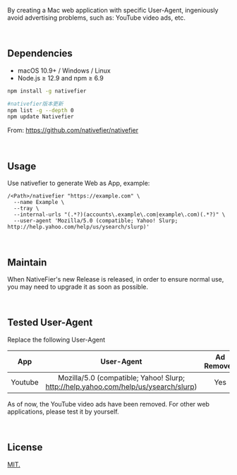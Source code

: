 

By creating a Mac web application with specific User-Agent, ingeniously avoid advertising problems, such as: YouTube video ads, etc.



<br>


## Dependencies

- macOS 10.9+ / Windows / Linux
- Node.js ≥ 12.9 and npm ≥ 6.9

```bash
npm install -g nativefier

#nativefier版本更新
npm list -g --depth 0
npm update Nativefier
```

From: https://github.com/nativefier/nativefier

<br>

## Usage

Use nativefier to generate Web as App, example:

```
/<Path>/nativefier "https://example.com" \
  --name Example \
  --tray \
  --internal-urls "(.*?)(accounts\.example\.com|example\.com)(.*?)" \
  --user-agent 'Mozilla/5.0 (compatible; Yahoo! Slurp; http://help.yahoo.com/help/us/ysearch/slurp)'
```
<br>

## Maintain
When NativeFier's new Release is released, in order to ensure normal use, you may need to upgrade it as soon as possible.

<br>

## Tested User-Agent

Replace the following User-Agent

|      App      |                          User-Agent                          | Ad Removed | Hide Play |
| :-----------: | :----------------------------------------------------------: | :--------: | :--------: |
|    Youtube    | Mozilla/5.0 (compatible; Yahoo! Slurp; http://help.yahoo.com/help/us/ysearch/slurp) |    Yes     | Support |

As of now, the YouTube video ads have been removed.
For other web applications, please test it by yourself.

<br>

## License

[MIT.](https://github.com/garywu520/webapps-ads-removal/blob/main/LICENSE)
